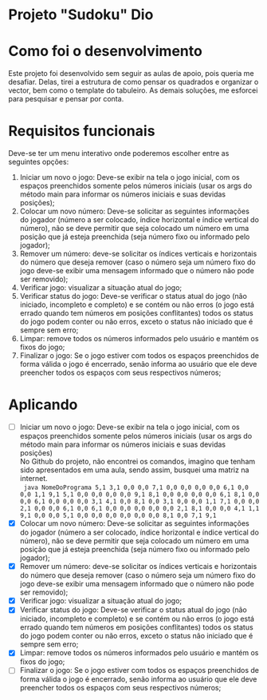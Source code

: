 # Projeto "Sudoku" Dio

# Como foi o desenvolvimento

Este projeto foi desenvolvido sem seguir as aulas de apoio, pois queria me desafiar. Delas, tirei a estrutura de como pensar os quadrados e organizar o vector, bem como o template do tabuleiro. As demais soluções, me esforcei para pesquisar e pensar por conta.

# Requisitos funcionais

Deve-se ter um menu interativo onde poderemos escolher entre as seguintes opções:

1. Iniciar um novo o jogo: Deve-se exibir na tela o jogo inicial, com os espaços preenchidos somente pelos números iniciais (usar os args do método main para informar os números iniciais e suas devidas posições);
2. Colocar um novo número: Deve-se solicitar as seguintes informações do jogador (número a ser colocado, índice horizontal e índice vertical do número), não se deve permitir que seja colocado um número em uma posição que já esteja preenchida (seja número fixo ou informado pelo jogador);
3. Remover um número: deve-se solicitar os índices verticais e horizontais do número que deseja remover (caso o número seja um número fixo do jogo deve-se exibir uma mensagem informado que o número não pode ser removido);
4. Verificar jogo: visualizar a situação atual do jogo;
5. Verificar status do jogo: Deve-se verificar o status atual do jogo (não iniciado, incompleto e completo) e se contém ou não erros (o jogo está errado quando tem números em posições conflitantes) todos os status do jogo podem conter ou não erros, exceto o status não iniciado que é sempre sem erro;
6. Limpar: remove todos os números informados pelo usuário e mantém os fixos do jogo;
7. Finalizar o jogo: Se o jogo estiver com todos os espaços preenchidos de forma válida o jogo é encerrado, senão informa ao usuário que ele deve preencher todos os espaços com seus respectivos números;

# Aplicando

- [ ] Iniciar um novo o jogo: Deve-se exibir na tela o jogo inicial, com os espaços preenchidos somente pelos números iniciais (usar os args do método main para informar os números iniciais e suas devidas posições)  
       No Github do projeto, não encontrei os comandos, imagino que tenham sido apresentados em uma aula, sendo assim, busquei uma matriz na internet.  
       `
java NomeDoPrograma 5,1 3,1 0,0 0,0 7,1 0,0 0,0 0,0 0,0 6,1 0,0 0,0 1,1 9,1 5,1 0,0 0,0 0,0 0,0 9,1 8,1 0,0 0,0 0,0 0,0 6,1 8,1 0,0 0,0 6,1 0,0 0,0 0,0 3,1 4,1 0,0 8,1 0,0 3,1 0,0 0,0 1,1 7,1 0,0 0,0 2,1 0,0 0,0 6,1 0,0 6,1 0,0 0,0 0,0 0,0 0,0 2,1 8,1 0,0 0,0 4,1 1,1 9,1 0,0 0,0 5,1 0,0 0,0 0,0 0,0 0,0 0,0 8,1 0,0 7,1 9,1`
- [x] Colocar um novo número: Deve-se solicitar as seguintes informações do jogador (número a ser colocado, índice horizontal e índice vertical do número), não se deve permitir que seja colocado um número em uma posição que já esteja preenchida (seja número fixo ou informado pelo jogador);
- [x] Remover um número: deve-se solicitar os índices verticais e horizontais do número que deseja remover (caso o número seja um número fixo do jogo deve-se exibir uma mensagem informado que o número não pode ser removido);
- [x] Verificar jogo: visualizar a situação atual do jogo;
- [x] Verificar status do jogo: Deve-se verificar o status atual do jogo (não iniciado, incompleto e completo) e se contém ou não erros (o jogo está errado quando tem números em posições conflitantes) todos os status do jogo podem conter ou não erros, exceto o status não iniciado que é sempre sem erro;
- [x] Limpar: remove todos os números informados pelo usuário e mantém os fixos do jogo;
- [ ] Finalizar o jogo: Se o jogo estiver com todos os espaços preenchidos de forma válida o jogo é encerrado, senão informa ao usuário que ele deve preencher todos os espaços com seus respectivos números;
